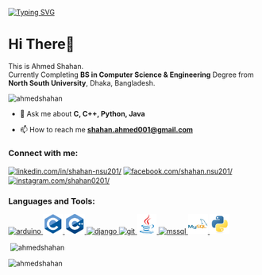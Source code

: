 [![Typing SVG](https://readme-typing-svg.herokuapp.com?font=times&size=40&duration=6000&color=BC3AF7&background=8AFFDB00&center=true&vCenter=true&multiline=true&width=800&height=160&lines=WELCOME+TO+AHMED+SHAHAN'S+PROFILE;BS+in+Computer+Science+%26+Engineering;North+South+University%2C+Dhaka%2C+Bangladesh)](https://git.io/typing-svg)
<h1 align="left">Hi There👋</h1>  
<p>This is Ahmed Shahan.</br> Currently Completing <b>BS in Computer Science & Engineering</b> Degree from <b>North South University</b>, Dhaka, Bangladesh.</p>

<p align="left"> <img src="https://komarev.com/ghpvc/?username=ahmedshahan&label=Profile%20views&color=0e75b6&style=flat" alt="ahmedshahan" /> </p>



- 💬 Ask me about **C, C++, Python, Java**

- 📫 How to reach me **shahan.ahmed001@gmail.com** 

<h3 align="left">Connect with me:</h3>
<p align="left">
<a href="https://linkedin.com/in/shahan-nsu201/" target="_blank"><img align="center" src="https://raw.githubusercontent.com/rahuldkjain/github-profile-readme-generator/master/src/images/icons/Social/linked-in-alt.svg" alt="linkedin.com/in/shahan-nsu201/" height="30" width="40" /></a>
<a href="https://fb.com/shahan.nsu201/" target="_blank"><img align="center" src="https://raw.githubusercontent.com/rahuldkjain/github-profile-readme-generator/master/src/images/icons/Social/facebook.svg" alt="facebook.com/shahan.nsu201/" height="30" width="40" /></a>
<a href="https://instagram.com/shahan0201/" target="_blank"><img align="center" src="https://raw.githubusercontent.com/rahuldkjain/github-profile-readme-generator/master/src/images/icons/Social/instagram.svg" alt="instagram.com/shahan0201/" height="30" width="40" /></a>
</p>

<h3 align="left">Languages and Tools:</h3>
<p align="left"> <a href="https://www.arduino.cc/" target="" rel="noreferrer"> <img src="https://cdn.worldvectorlogo.com/logos/arduino-1.svg" alt="arduino" width="40" height="40"/> </a> <a href="https://www.cprogramming.com/" target="_blank" rel="noreferrer"> <img src="https://raw.githubusercontent.com/devicons/devicon/master/icons/c/c-original.svg" alt="c" width="40" height="40"/> </a> <a href="https://www.w3schools.com/cpp/" target="_blank" rel="noreferrer"> <img src="https://raw.githubusercontent.com/devicons/devicon/master/icons/cplusplus/cplusplus-original.svg" alt="cplusplus" width="40" height="40"/> </a> <a href="https://www.djangoproject.com/" target="_blank" rel="noreferrer"> <img src="https://cdn.worldvectorlogo.com/logos/django.svg" alt="django" width="40" height="40"/> </a> <a href="https://git-scm.com/" target="_blank" rel="noreferrer"> <img src="https://www.vectorlogo.zone/logos/git-scm/git-scm-icon.svg" alt="git" width="40" height="40"/> </a> <a href="https://www.java.com" target="_blank" rel="noreferrer"> <img src="https://raw.githubusercontent.com/devicons/devicon/master/icons/java/java-original.svg" alt="java" width="40" height="40"/> </a> <a href="https://www.microsoft.com/en-us/sql-server" target="_blank" rel="noreferrer"> <img src="https://www.svgrepo.com/show/303229/microsoft-sql-server-logo.svg" alt="mssql" width="40" height="40"/> </a> <a href="https://www.mysql.com/" target="_blank" rel="noreferrer"> <img src="https://raw.githubusercontent.com/devicons/devicon/master/icons/mysql/mysql-original-wordmark.svg" alt="mysql" width="40" height="40"/> </a> <a href="https://www.python.org" target="_blank" rel="noreferrer"> <img src="https://raw.githubusercontent.com/devicons/devicon/master/icons/python/python-original.svg" alt="python" width="40" height="40"/> </a> </p>

<p>&nbsp;<img align="center" src="https://github-readme-stats.vercel.app/api?username=ahmedshahan&show_icons=true&locale=en" alt="ahmedshahan" /></p>

<p><img align="center" src="https://github-readme-streak-stats.herokuapp.com/?user=ahmedshahan&" alt="ahmedshahan" /></p>
